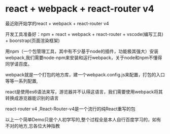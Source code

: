 # react + webpack + react-router v4

最近刚开始学的react + webpack + react-router v4

开发工具准备好：npm + react + webpack + react-router + vscode(编写工具) + boorstrap(页面渲染框架)

用npm（一个包管理工具，其中有不少基于node的插件，功能极其强大）安装webpack,我们需要node-npm来安装和运行webpack，关于node和npm不懂得同学请百度。

webpack就是一个打包的地方库，建一个webpack.config.js来配置，打包的入口等等一系列配置,

react是使用es6语法来写，游览器并不认得这语言，我们需要使用webpack将其转换成游览器能识别的语言

react-router v4 ,React-Router-v4是一个流行的纯React重写的包

以上一个简单Demo只是个人初学写的,整个过程全是本人自行百度学习的，如有不对的地方,忘各位大神指教
